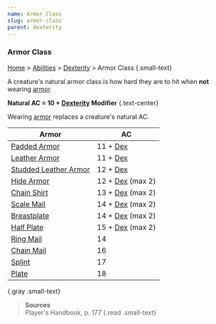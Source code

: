 ```yaml
---
name: Armor Class
slug: armor-class
parent: dexterity
---
```

### Armor Class
[Home](dm-operations-center) > [Abilities](abilities) > [Dexterity](dexterity) > Armor Class {.small-text}

A creature's natural armor class is how hard they are to hit when **not** wearing [armor](armor).

 **Natural AC = 10 + [Dexterity](dexterity) Modifier** {.text-center}

Wearing [armor](armor) replaces a creature's natural AC.

| Armor | AC |
|-------|----|
| [Padded Armor](/item/padded-armor)                   | 11 + [Dex](dexterity) |
| [Leather Armor](/item/leather-armor)                 | 11 + [Dex](dexterity) |
| [Studded Leather Armor](/item/studded-leather-armor) | 12 + [Dex](dexterity) |
| [Hide Armor](/item/hide-armor)                       | 12 + [Dex](dexterity) (max 2) |
| [Chain Shirt](/item/chain-shirt)                     | 13 + [Dex](dexterity) (max 2) |
| [Scale Mail](/item/scale-mail)                       | 14 + [Dex](dexterity) (max 2) |
| [Breastplate](/item/breastplate)                     | 14 + [Dex](dexterity) (max 2) |
| [Half Plate](/item/half-plate)                       | 15 + [Dex](dexterity) (max 2) |
| [Ring Mail](/item/ring-mail)                         | 14 |
| [Chain Mail](/item/chain-mail)                       | 16 |
| [Splint](/item/splint)                               | 17 |
| [Plate](/item/plate)                                 | 18 |
{.gray .small-text}

> **Sources** <br/>
> Player's Handbook, p. 177
{.read .small-text}


